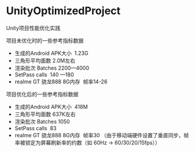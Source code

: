 # UnityOptimizedProject
Unity项目性能优化实践

项目未优化时的一些参考指标数据

- 生成的Android APK大小  1.23G
- 三角形平均面数 2.0M左右
- 渲染批次 Batches 2200—4000
- SetPass calls  140 —180
- realme GT 骁龙888 8G内存  帧率14-26
  
项目优化后的一些参考指标数据

- 生成的Android APK大小  418M
- 三角形平均面数 637K左右
- 渲染批次 Batches 1050
- SetPass calls  83
- realme GT 骁龙888 8G内存  帧率30 （由于移动端硬件设置了垂直同步，帧率被锁定为屏幕刷新率的约数（如 60Hz → 60/30/20/15fps））

  
  
